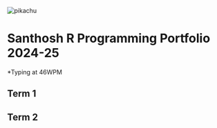![pikachu](https//w7.pngwing.com/pngs/585/436/png-transparent-pokemon-pikachu-illustration-icon-pikachu-background-mammal-food-vertebrate-thumbnail.png)

# Santhosh R Programming Portfolio 2024-25
*Typing at 46WPM
## Term 1

## Term 2
